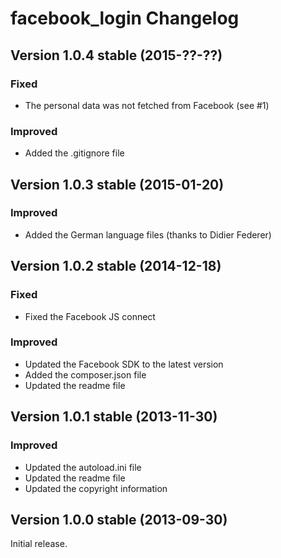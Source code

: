 facebook_login Changelog
========================

Version 1.0.4 stable (2015-??-??)
---------------------------------

### Fixed
- The personal data was not fetched from Facebook (see #1)

### Improved
- Added the .gitignore file


Version 1.0.3 stable (2015-01-20)
---------------------------------

### Improved
- Added the German language files (thanks to Didier Federer)


Version 1.0.2 stable (2014-12-18)
---------------------------------

### Fixed
- Fixed the Facebook JS connect

### Improved
- Updated the Facebook SDK to the latest version
- Added the composer.json file
- Updated the readme file


Version 1.0.1 stable (2013-11-30)
---------------------------------

### Improved
- Updated the autoload.ini file
- Updated the readme file
- Updated the copyright information


Version 1.0.0 stable (2013-09-30)
---------------------------------

Initial release.